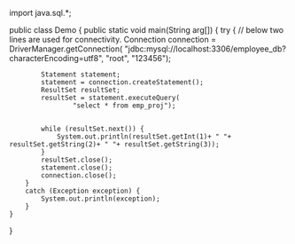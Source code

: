 
import java.sql.*;

public class Demo {
    public static void main(String arg[])
    {
        try {
            // below two lines are used for connectivity.
            Connection connection =  DriverManager.getConnection(
                    "jdbc:mysql://localhost:3306/employee_db?characterEncoding=utf8",
                    "root", "123456");


            Statement statement;
            statement = connection.createStatement();
            ResultSet resultSet;
            resultSet = statement.executeQuery(
                    "select * from emp_proj");


            while (resultSet.next()) {
                System.out.println(resultSet.getInt(1)+ " "+ resultSet.getString(2)+ " "+ resultSet.getString(3));
            }
            resultSet.close();
            statement.close();
            connection.close();
        }
        catch (Exception exception) {
            System.out.println(exception);
        }
    }
}
